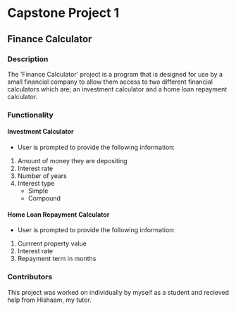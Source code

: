 # Capstone Project 1

## Finance Calculator  

### Description

The 'Finance Calculator' project is a program that is designed for use by a small financial company to allow them access to two different financial calculators which are; an investment calculator and a home loan repayment calculator.

### Functionality

#### Investment Calculator
* User is prompted to provide the following information:
1. Amount of money they are depositing
2. Interest rate
3. Number of years
4. Interest type
   * Simple
   * Compound

#### Home Loan Repayment Calculator
* User is prompted to provide the following information:
1. Currrent property value
2. Interest rate
3. Repayment term in months

### Contributors

This project was worked on individually by myself as a student and recieved help from Hishaam, my tutor. 
